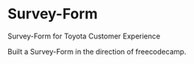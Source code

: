 # Survey-Form
Survey-Form for Toyota Customer Experience

Built a Survey-Form in the direction of freecodecamp.
